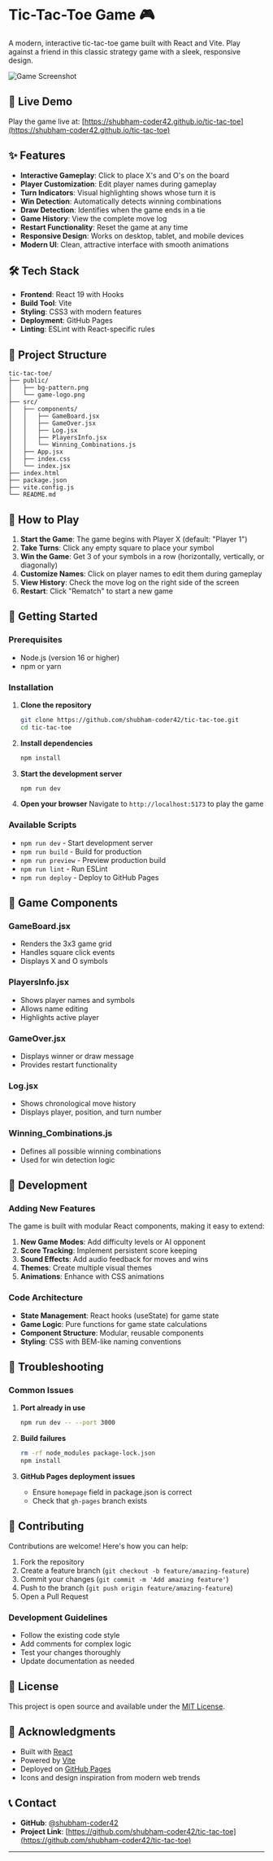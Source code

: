 # Tic-Tac-Toe Game 🎮

A modern, interactive tic-tac-toe game built with React and Vite. Play against a friend in this classic strategy game with a sleek, responsive design.

![Game Screenshot](public/game-screenshot.png)
## 🚀 Live Demo

Play the game live at: [https://shubham-coder42.github.io/tic-tac-toe](https://shubham-coder42.github.io/tic-tac-toe)

## ✨ Features

- **Interactive Gameplay**: Click to place X's and O's on the board
- **Player Customization**: Edit player names during gameplay
- **Turn Indicators**: Visual highlighting shows whose turn it is
- **Win Detection**: Automatically detects winning combinations
- **Draw Detection**: Identifies when the game ends in a tie
- **Game History**: View the complete move log
- **Restart Functionality**: Reset the game at any time
- **Responsive Design**: Works on desktop, tablet, and mobile devices
- **Modern UI**: Clean, attractive interface with smooth animations

## 🛠️ Tech Stack

- **Frontend**: React 19 with Hooks
- **Build Tool**: Vite
- **Styling**: CSS3 with modern features
- **Deployment**: GitHub Pages
- **Linting**: ESLint with React-specific rules

## 📁 Project Structure

```
tic-tac-toe/
├── public/
│   ├── bg-pattern.png
│   └── game-logo.png
├── src/
│   ├── components/
│   │   ├── GameBoard.jsx
│   │   ├── GameOver.jsx
│   │   ├── Log.jsx
│   │   ├── PlayersInfo.jsx
│   │   └── Winning_Combinations.js
│   ├── App.jsx
│   ├── index.css
│   └── index.jsx
├── index.html
├── package.json
├── vite.config.js
└── README.md
```

## 🎯 How to Play

1. **Start the Game**: The game begins with Player X (default: "Player 1")
2. **Take Turns**: Click any empty square to place your symbol
3. **Win the Game**: Get 3 of your symbols in a row (horizontally, vertically, or diagonally)
4. **Customize Names**: Click on player names to edit them during gameplay
5. **View History**: Check the move log on the right side of the screen
6. **Restart**: Click "Rematch" to start a new game

## 🚀 Getting Started

### Prerequisites

- Node.js (version 16 or higher)
- npm or yarn

### Installation

1. **Clone the repository**
   ```bash
   git clone https://github.com/shubham-coder42/tic-tac-toe.git
   cd tic-tac-toe
   ```

2. **Install dependencies**
   ```bash
   npm install
   ```

3. **Start the development server**
   ```bash
   npm run dev
   ```

4. **Open your browser**
   Navigate to `http://localhost:5173` to play the game

### Available Scripts

- `npm run dev` - Start development server
- `npm run build` - Build for production
- `npm run preview` - Preview production build
- `npm run lint` - Run ESLint
- `npm run deploy` - Deploy to GitHub Pages

## 🎨 Game Components

### GameBoard.jsx
- Renders the 3x3 game grid
- Handles square click events
- Displays X and O symbols

### PlayersInfo.jsx
- Shows player names and symbols
- Allows name editing
- Highlights active player

### GameOver.jsx
- Displays winner or draw message
- Provides restart functionality

### Log.jsx
- Shows chronological move history
- Displays player, position, and turn number

### Winning_Combinations.js
- Defines all possible winning combinations
- Used for win detection logic

## 🔧 Development

### Adding New Features

The game is built with modular React components, making it easy to extend:

1. **New Game Modes**: Add difficulty levels or AI opponent
2. **Score Tracking**: Implement persistent score keeping
3. **Sound Effects**: Add audio feedback for moves and wins
4. **Themes**: Create multiple visual themes
5. **Animations**: Enhance with CSS animations

### Code Architecture

- **State Management**: React hooks (useState) for game state
- **Game Logic**: Pure functions for game state calculations
- **Component Structure**: Modular, reusable components
- **Styling**: CSS with BEM-like naming conventions

## 🐛 Troubleshooting

### Common Issues

1. **Port already in use**
   ```bash
   npm run dev -- --port 3000
   ```

2. **Build failures**
   ```bash
   rm -rf node_modules package-lock.json
   npm install
   ```

3. **GitHub Pages deployment issues**
   - Ensure `homepage` field in package.json is correct
   - Check that `gh-pages` branch exists

## 🤝 Contributing

Contributions are welcome! Here's how you can help:

1. Fork the repository
2. Create a feature branch (`git checkout -b feature/amazing-feature`)
3. Commit your changes (`git commit -m 'Add amazing feature'`)
4. Push to the branch (`git push origin feature/amazing-feature`)
5. Open a Pull Request

### Development Guidelines

- Follow the existing code style
- Add comments for complex logic
- Test your changes thoroughly
- Update documentation as needed

## 📄 License

This project is open source and available under the [MIT License](LICENSE).

## 🙏 Acknowledgments

- Built with [React](https://react.dev/)
- Powered by [Vite](https://vitejs.dev/)
- Deployed on [GitHub Pages](https://pages.github.com/)
- Icons and design inspiration from modern web trends

## 📞 Contact

- **GitHub**: [@shubham-coder42](https://github.com/shubham-coder42)
- **Project Link**: [https://github.com/shubham-coder42/tic-tac-toe](https://github.com/shubham-coder42/tic-tac-toe)

---

